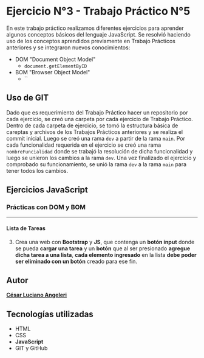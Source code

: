# Ejercicio N°3 - Trabajo Práctico N°5
En este trabajo práctico realizamos diferentes ejercicios para aprender algunos conceptos básicos del lenguaje JavaScript.
Se resolvió haciendo uso de los conceptos aprendidos previamente en Trabajo Prácticos anteriores y se integraron nuevos conocimientos:
* DOM "Document Object Model"
    * `document.getElementByID`
* BOM "Browser Object Model"
    * ``
## Uso de GIT
Dado que es requerimiento del Trabajo Práctico hacer un repositorio por cada ejercicio, se creó una carpeta por cada ejercicio de Trabajo Práctico. Dentro de cada carpeta de ejercicio, se tomó la estructura básica de careptas y archivos de los Trabajos Prácticos anteriores y se realiza el commit inicial. Luego se creó una rama `dev` a partir de la rama `main`. Por cada funcionalidad requerida en el ejercicio se creó una rama `nombreFuncialidad` donde se trabajó la resolución de dicha funcionalidad y luego se unieron los cambios a la rama `dev`. Una vez finalizado el ejercicio y comprobado su funcionamiento, se unió la rama `dev` a la rama `main` para tener todos los cambios. 
## Ejercicios JavaScript
### Prácticas con DOM y BOM
-------------------
#### Lista de Tareas

3. Crea una web con **Bootstrap** y **JS**, que contenga un **botón input** donde se pueda **cargar una tarea** y un **botón** que al ser presionado **agregue dicha tarea a una lista**, **cada elemento ingresado** en la lista **debe poder ser eliminado con un botón** creado para ese fin. 
## Autor
[**César Luciano Angeleri**](https://www.linkedin.com/in/cesar-luciano-angeleri/)
## Tecnologías utilizadas
* HTML
* CSS
* **JavaScript**
*  GIT y GitHub

